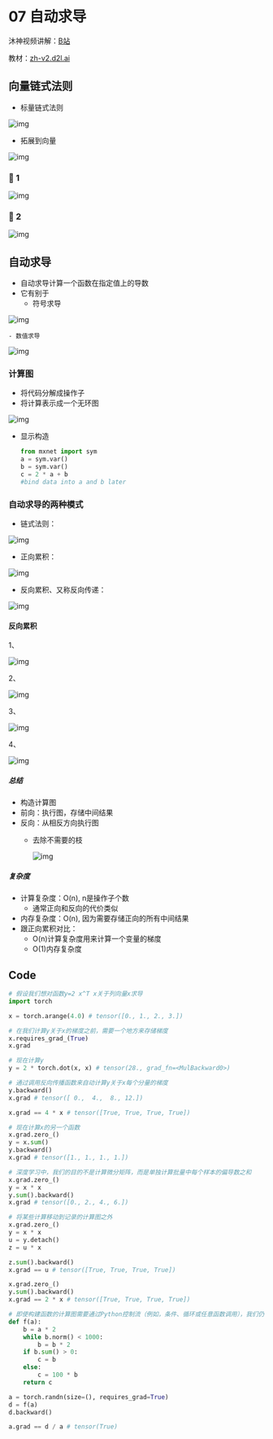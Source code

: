 # 07 自动求导
沐神视频讲解：[B站](https://www.bilibili.com/video/BV1KA411N7Px)

教材：[zh-v2.d2l.ai](https://zh-v2.d2l.ai/chapter_preliminaries/autograd.html)
## 向量链式法则

- 标量链式法则
  
![img](07AutomaticDifferentiation/img.png)
    
- 拓展到向量
  
![img](07AutomaticDifferentiation/img1.png)
    

### 🌰 1

![img](07AutomaticDifferentiation/img2.png)

### 🌰 2

![img](07AutomaticDifferentiation/img3.png)

## 自动求导

- 自动求导计算一个函数在指定值上的导数
- 它有别于
    - 符号求导
      
![img](07AutomaticDifferentiation/img4.png)
        
    - 数值求导
      
![img](07AutomaticDifferentiation/img5.png)
        

### 计算图

- 将代码分解成操作子
- 将计算表示成一个无环图
  
![img](07AutomaticDifferentiation/img6.png)
    
- 显示构造
  
    ```python
    from mxnet import sym
    a = sym.var()
    b = sym.var()
    c = 2 * a + b
    #bind data into a and b later
    ```
    

### 自动求导的两种模式

- 链式法则：
  
![img](07AutomaticDifferentiation/img7.png)
    
- 正向累积：
  
![img](07AutomaticDifferentiation/img8.png)
    
- 反向累积、又称反向传递：
  
![img](07AutomaticDifferentiation/img9.png)
    

#### 反向累积

1、

![img](07AutomaticDifferentiation/img10.png)

2、

![img](07AutomaticDifferentiation/img11.png)

3、

![img](07AutomaticDifferentiation/img12.png)

4、

![img](07AutomaticDifferentiation/img13.png)

##### 总结

- 构造计算图
- 前向：执行图，存储中间结果
- 反向：从相反方向执行图
    - 去除不需要的枝
      
        ![img](07AutomaticDifferentiation/img14.png)
        

##### 复杂度

- 计算复杂度：O(n), n是操作子个数
    - 通常正向和反向的代价类似
- 内存复杂度：O(n), 因为需要存储正向的所有中间结果
- 跟正向累积对比：
    - O(n)计算复杂度用来计算一个变量的梯度
    - O(1)内存复杂度

## Code

```python
# 假设我们想对函数y=2 x^T x关于列向量x求导
import torch

x = torch.arange(4.0) # tensor([0., 1., 2., 3.])

# 在我们计算y关于x的梯度之前，需要一个地方来存储梯度
x.requires_grad_(True)
x.grad

# 现在计算y
y = 2 * torch.dot(x, x) # tensor(28., grad_fn=<MulBackward0>)

# 通过调用反向传播函数来自动计算y关于x每个分量的梯度
y.backward()
x.grad # tensor([ 0.,  4.,  8., 12.])

x.grad == 4 * x # tensor([True, True, True, True])

# 现在计算x的另一个函数
x.grad.zero_()
y = x.sum()
y.backward()
x.grad # tensor([1., 1., 1., 1.])

# 深度学习中，我们的目的不是计算微分矩阵，而是单独计算批量中每个样本的偏导数之和
x.grad.zero_()
y = x * x
y.sum().backward()
x.grad # tensor([0., 2., 4., 6.])

# 将某些计算移动到记录的计算图之外
x.grad.zero_()
y = x * x
u = y.detach()
z = u * x

z.sum().backward()
x.grad == u # tensor([True, True, True, True])

x.grad.zero_()
y.sum().backward()
x.grad == 2 * x # tensor([True, True, True, True])

# 即使构建函数的计算图需要通过Python控制流（例如，条件、循环或任意函数调用），我们仍然可以计算得到的变量的梯度
def f(a):
    b = a * 2
    while b.norm() < 1000:
        b = b * 2
    if b.sum() > 0:
        c = b
    else:
        c = 100 * b
    return c

a = torch.randn(size=(), requires_grad=True)
d = f(a)
d.backward()

a.grad == d / a # tensor(True)
```
